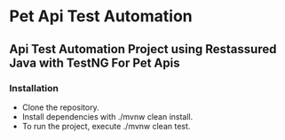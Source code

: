 # Pet Api Test Automation
## Api Test Automation Project using Restassured Java with TestNG For Pet Apis

### Installation
- Clone the repository.
- Install dependencies with ./mvnw clean install.
- To run the project, execute ./mvnw clean test.
